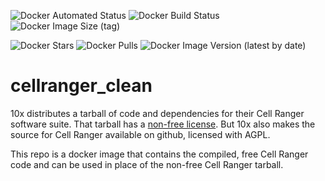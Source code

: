 ![Docker Automated Status](https://img.shields.io/docker/automated/tomkellygenetics/cellranger_clean)
![Docker Build Status](https://img.shields.io/docker/build/tomkellygenetics/cellranger_clean)
![Docker Image Size (tag)](https://img.shields.io/docker/image-size/tomkellygenetics/cellranger_clean/latest)

![Docker Stars](https://img.shields.io/docker/stars/tomkellygenetics/cellranger_clean)
![Docker Pulls](https://img.shields.io/docker/pulls/tomkellygenetics/cellranger_clean)
![Docker Image Version (latest by date)](https://img.shields.io/docker/v/tomkellygenetics/cellranger_clean)

# cellranger_clean
10x distributes a tarball of code and dependencies for their Cell Ranger software suite. That
tarball has a [non-free license](https://support.10xgenomics.com/docs/license). But 10x also
makes the source for Cell Ranger available on github, licensed with AGPL.

This repo is a docker image that contains the compiled, free Cell Ranger code and can be used
in place of the non-free Cell Ranger tarball.
